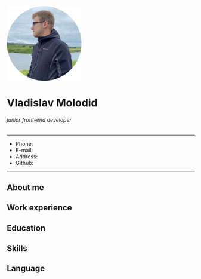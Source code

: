 <img src="./img/cv_photo.png" alt="Vladislav Molodid's photo" width="200" height="200"/>

# Vladislav Molodid
###### junior front-end developer
***
* Phone: 
* E-mail:
* Address:
* Github:
***
## About me
## Work experience
## Education
## Skills
## Language